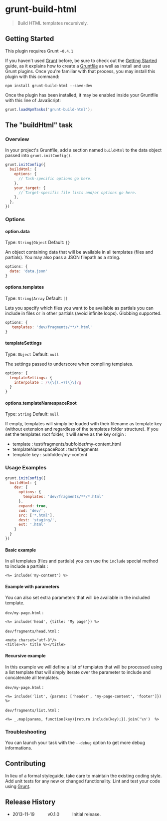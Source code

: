 # grunt-build-html

> Build HTML templates recursively.

## Getting Started
This plugin requires Grunt `~0.4.1`

If you haven't used [Grunt](http://gruntjs.com/) before, be sure to check out the [Getting Started](http://gruntjs.com/getting-started) guide, as it explains how to create a [Gruntfile](http://gruntjs.com/sample-gruntfile) as well as install and use Grunt plugins. Once you're familiar with that process, you may install this plugin with this command:

```shell
npm install grunt-build-html --save-dev
```

Once the plugin has been installed, it may be enabled inside your Gruntfile with this line of JavaScript:

```js
grunt.loadNpmTasks('grunt-build-html');
```

## The "buildHtml" task

### Overview
In your project's Gruntfile, add a section named `buildHtml` to the data object passed into `grunt.initConfig()`.

```js
grunt.initConfig({
  buildHtml: {
    options: {
      // Task-specific options go here.
    },
    your_target: {
      // Target-specific file lists and/or options go here.
    },
  },
})
```

### Options

#### option.data
Type: `String|Object`
Default: `{}`

An object containing data that will be available in all templates (files and partials).
You may also pass a JSON filepath as a string.

```js
options: {
  data: 'data.json'
}
```

#### options.templates
Type: `String|Array`
Default: `[]`

Lets you specify which files you want to be available as partials you can include in files or in other partials (avoid infinite loops). 
Globbing supported.

```js
options: {
   templates: 'dev/fragments/**/*.html'
}
```

#### templateSettings
Type: `Object`
Default: `null`

The settings passed to underscore when compiling templates.

```js
options: {
  templateSettings: {
    interpolate : /\{\{(.+?)\}\}/g
  }
}
```

#### options.templateNamespaceRoot
Type: `String`
Default: `null`

If empty, templates will simply be loaded with their filename as template key (without extension and regardless of the templates folder structure).
If you set the templates root folder, it will serve as the key origin :

* template : test/fragments/subfolder/my-content.html
* templateNamespaceRoot : test/fragments
* template key : subfolder/my-content

### Usage Examples

```js
grunt.initConfig({
  buildHtml: {
    dev: {
      options: {
        templates: 'dev/fragments/**/*.html'
      },
      expand: true,
      cwd: 'dev/',
      src: ['*.html'],
      dest: 'staging/',
      ext: '.html'
    }
  }
})
```

#### Basic example
In all templates (files and partials) you can use the `include` special method to include a partials :

```
<%= include('my-content') %>
```

#### Example with parameters
You can also set extra parameters that will be available in the included template.

`dev/my-page.html` :
```
<%= include('head', {title: 'My page'}) %>
```

`dev/fragments/head.html` :
```
<meta charset="utf-8"/>
<title><%- title %></title>
```

#### Recursive example
In this example we will define a list of templates that will be processed using a list template that will simply iterate over the parameter to include and concatenate all templates.

`dev/my-page.html` :
```
<%= include('list', {params: ['header', 'my-page-content', 'footer']}) %>
```

`dev/fragments/list.html` :
```
<%= _.map(params, function(key){return include(key);}).join('\n')  %>
```

### Troubleshooting
You can launch your task with the `--debug` option to get more debug informations.

## Contributing
In lieu of a formal styleguide, take care to maintain the existing coding style. Add unit tests for any new or changed functionality. Lint and test your code using [Grunt](http://gruntjs.com/).

## Release History

 * 2013-11-19   v0.1.0   Initial release.
